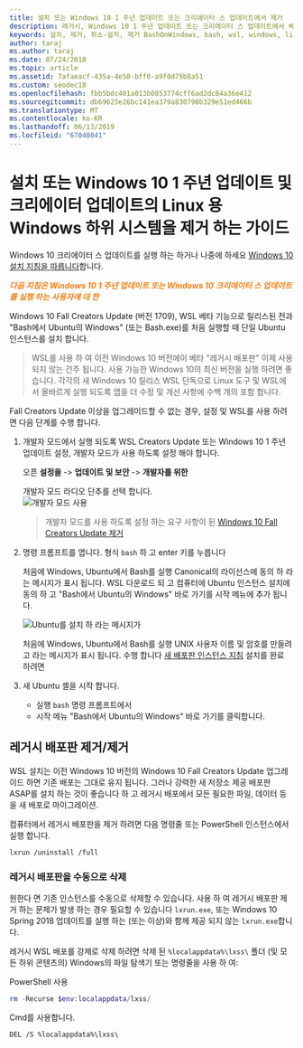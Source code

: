 ```yaml
---
title: 설치 또는 Windows 10 1 주년 업데이트 또는 크리에이터 스 업데이트에서 제거
description: 레거시, Windows 10 1 주년 업데이트 또는 크리에이터 스 업데이트에서 베타 배포판에 대 한 지침을 설치 및 제거
keywords: 설치, 제거, 취소-설치, 제거 BashOnWindows, bash, wsl, windows, linux, windowssubsystem, ubuntu, debian, suse, windows 10, 레거시, 베타, 용 windows 하위 시스템 삭제에 사용 되지 않음
author: taraj
ms.author: taraj
ms.date: 07/24/2018
ms.topic: article
ms.assetid: 7afaeacf-435a-4e58-bff0-a9f0d75b8a51
ms.custom: seodec18
ms.openlocfilehash: fbb5bdc401a013b0853774cff6ad2dc84a36e412
ms.sourcegitcommit: db69625e26bc141ea379a830790b329e51ed466b
ms.translationtype: MT
ms.contentlocale: ko-KR
ms.lasthandoff: 06/13/2019
ms.locfileid: "67040841"
---
```

# <a name="guide-to-install-or-uninstall-windows-subsystem-for-linux-on-windows-10-anniversary-update-and-creators-update"></a>설치 또는 Windows 10 1 주년 업데이트 및 크리에이터 업데이트의 Linux 용 Windows 하위 시스템을 제거 하는 가이드 

Windows 10 크리에이터 스 업데이트를 실행 하는 하거나 나중에 하세요 [Windows 10 설치 지침을 따릅니다](install-win10.md)합니다.

<strong><em><span style="color: #f28014">다음 지침은 Windows 10 1 주년 업데이트 또는 Windows 10 크리에이터 스 업데이트를 실행 하는 사용자에 대 한</span></em></strong>

Windows 10 Fall Creators Update (버전 1709), WSL 베타 기능으로 릴리스된 전과 "Bash에서 Ubuntu의 Windows" (또는 Bash.exe)를 처음 실행할 때 단일 Ubuntu 인스턴스를 설치 합니다.

> WSL를 사용 하 여 이전 Windows 10 버전에이 베타 "레거시 배포판" 이제 사용 되지 않는 간주 됩니다. 사용 가능한 Windows 10의 최신 버전을 실행 하려면 좋습니다. 각각의 새 Windows 10 릴리스 WSL 단독으로 Linux 도구 및 WSL에서 올바르게 실행 되도록 앱을 더 수정 및 개선 사항에 수백 개의 포함 합니다.

Fall Creators Update 이상을 업그레이드할 수 없는 경우, 설정 및 WSL를 사용 하려면 다음 단계를 수행 합니다.

1. 개발자 모드에서 실행 되도록 WSL Creators Update 또는 Windows 10 1 주년 업데이트 설정, 개발자 모드가 사용 하도록 설정 해야 합니다.

    오픈 **설정을** -> **업데이트 및 보안** -> **개발자를 위한**

    개발자 모드 라디오 단추를 선택 합니다.  
    ![개발자 모드 사용](media/updateAndSecurity.png)

    > 개발자 모드를 사용 하도록 설정 하는 요구 사항이 된 [Windows 10 Fall Creators Update 제거](https://blogs.msdn.microsoft.com/commandline/2017/06/08/developer-mode-no-longer-required-for-windows-subsystem-for-linux/)

1. 명령 프롬프트를 엽니다.  형식 `bash` 하 고 enter 키를 누릅니다

    처음에 Windows, Ubuntu에서 Bash를 실행 Canonical의 라이선스에 동의 하 라는 메시지가 표시 됩니다. WSL 다운로드 되 고 컴퓨터에 Ubuntu 인스턴스 설치에 동의 하 고 "Bash에서 Ubuntu의 Windows" 바로 가기를 시작 메뉴에 추가 됩니다.

    ![Ubuntu를 설치 하 라는 메시지가](media/bashShellInstall.png)

    처음에 Windows, Ubuntu에서 Bash를 실행 UNIX 사용자 이름 및 암호를 만들려고 라는 메시지가 표시 됩니다. 수행 합니다 [새 배포판 인스턴스 지침](initialize-distro.md) 설치를 완료 하려면

1. 새 Ubuntu 셸을 시작 합니다.
    * 실행 `bash` 명령 프롬프트에서
    * 시작 메뉴 "Bash에서 Ubuntu의 Windows" 바로 가기를 클릭합니다.

    
## <a name="uninstallingremoving-the-legacy-distro"></a>레거시 배포판 제거/제거
WSL 설치는 이전 Windows 10 버전의 Windows 10 Fall Creators Update 업그레이드 하면 기존 배포는 그대로 유지 됩니다. 그러나 강력한 새 저장소 제공 배포판 ASAP를 설치 하는 것이 좋습니다 하 고 레거시 배포에서 모든 필요한 파일, 데이터 등을 새 배포로 마이그레이션.

컴퓨터에서 레거시 배포판을 제거 하려면 다음 명령줄 또는 PowerShell 인스턴스에서 실행 합니다.

```console
lxrun /uninstall /full
```

### <a name="manually-deleting-the-legacy-distro"></a>레거시 배포판을 수동으로 삭제
원한다 면 기존 인스턴스를 수동으로 삭제할 수 있습니다. 사용 하 여 레거시 배포판 제거 하는 문제가 발생 하는 경우 필요할 수 있습니다 `lxrun.exe`, 또는 Windows 10 Spring 2018 업데이트를 실행 하는 (또는 이상)와 함께 제공 되지 않는 `lxrun.exe`합니다.

레거시 WSL 배포를 강제로 삭제 하려면 삭제 된 `%localappdata%\lxss\` 폴더 (및 모든 하위 콘텐츠의) Windows의 파일 탐색기 또는 명령줄을 사용 하 여:

PowerShell 사용
```powershell
rm -Recurse $env:localappdata/lxss/
```

Cmd를 사용합니다.
```console
DEL /S %localappdata%\lxss\
```
